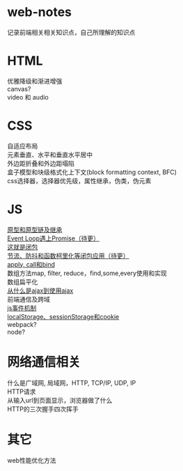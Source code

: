 # web-notes
记录前端相关相关知识点，自己所理解的知识点

# HTML
  优雅降级和渐进增强\
  canvas?\
  video 和 audio
  
# CSS
  自适应布局\
  元素垂直、水平和垂直水平居中\
  外边距折叠和外边距塌陷\
  盒子模型和块级格式化上下文(block formatting context, BFC)\
  css选择器，选择器优先级，属性继承，伪类，伪元素  
  
# JS
  [原型和原型链及继承](https://github.com/kricn/web-notes/blob/master/js/%E5%8E%9F%E5%9E%8B%E5%92%8C%E5%8E%9F%E5%9E%8B%E9%93%BE%E5%8F%8A%E7%BB%A7%E6%89%BF.md)\
  [Event Loop遇上Promise（待更）](https://github.com/kricn/web-notes/blob/master/js/%E5%BD%93eventloop%E9%81%87%E4%B8%8Apromise.md)\
  [这就是闭包](https://github.com/kricn/web-notes/blob/master/js/%E8%BF%99%E5%B0%B1%E6%98%AF%E9%97%AD%E5%8C%85.md)\
  [节流、防抖和函数柯里化等闭包应用（待更）](https://github.com/kricn/web-notes/blob/master/js/%E9%97%AD%E5%8C%85%E7%9A%84%E5%BA%94%E7%94%A8.md)\
  [apply, call和bind](https://github.com/kricn/web-notes/blob/master/js/apply,%20call%E5%92%8Cbind.md)\
  数组方法map, filter, reduce，find,some,every使用和实现\
  数组扁平化\
  [从什么是ajax到使用ajax](https://github.com/kricn/web-notes/blob/master/js/%E4%BB%80%E4%B9%88%E6%98%AFAJAX%E5%88%B0%E4%BD%BF%E7%94%A8AJAX.md)\
  前端通信及跨域\
  [js事件机制](https://github.com/kricn/web-notes/blob/master/js/js%E4%BA%8B%E4%BB%B6%E6%9C%BA%E5%88%B6.md)\
  [localStorage、sessionStorage和cookie](https://github.com/kricn/web-notes/blob/master/js/cookie%E5%92%8Cweb%20storage.md)\
  webpack?\
  node?

# 网络通信相关
  什么是广域网, 局域网，HTTP, TCP/IP, UDP, IP\
  HTTP请求\
  从输入url到页面显示，浏览器做了什么\
  HTTP的三次握手四次挥手
# 其它
  web性能优化方法
